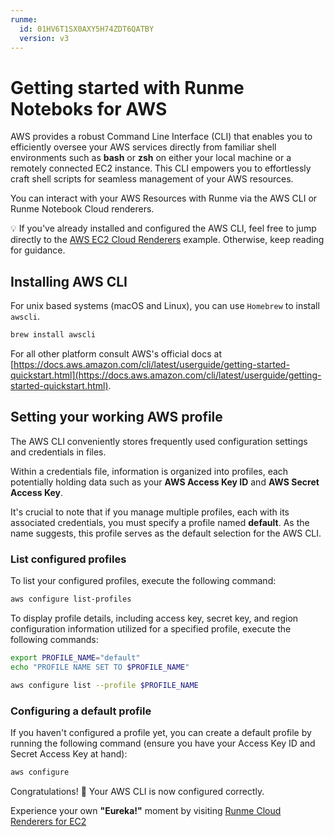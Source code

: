```yaml
---
runme:
  id: 01HV6T1SX0AXY5H74ZDT6QATBY
  version: v3
---
```


# Getting started with Runme Noteboks for AWS
AWS provides a robust Command Line Interface (CLI) that enables you to efficiently oversee your AWS services directly from familiar shell environments such as **bash** or **zsh** on either your local machine or a remotely connected EC2 instance. This CLI empowers you to effortlessly craft shell scripts for seamless management of your AWS resources.

You can interact with your AWS Resources with Runme via the AWS CLI or Runme Notebook Cloud renderers.

💡 If you've already installed and configured the AWS CLI, feel free to jump directly to the [AWS EC2 Cloud Renderers](ec2.md) example. Otherwise, keep reading for guidance.

## Installing AWS CLI

For unix based systems (macOS and Linux), you can use `Homebrew` to install `awscli`.

```sh {"id":"01HQRA46HYEXYTCYN03PY77Z9B"}
brew install awscli
```

For all other platform consult AWS's official docs at [https://docs.aws.amazon.com/cli/latest/userguide/getting-started-quickstart.html](https://docs.aws.amazon.com/cli/latest/userguide/getting-started-quickstart.html).

## Setting your working AWS profile
The AWS CLI conveniently stores frequently used configuration settings and credentials in files.

Within a credentials file, information is organized into profiles, each potentially holding data such as your **AWS Access Key ID** and **AWS Secret Access Key**.

It's crucial to note that if you manage multiple profiles, each with its associated credentials, you must specify a profile named **default**. As the name suggests, this profile serves as the default selection for the AWS CLI.

### List configured profiles
To list your configured profiles, execute the following command:

```sh {"id":"01HV6VND4H1HHJ9RPZC2BZBEFS"}
aws configure list-profiles
```

To display profile details, including access key, secret key, and region configuration information utilized for a specified profile, execute the following commands:

```sh {"id":"01HV6VWQWV48H1P32E3FBTZXQZ","promptEnv":"yes","terminalRows":"2"}
export PROFILE_NAME="default"
echo "PROFILE NAME SET TO $PROFILE_NAME"
```

```sh {"id":"01HV6VR5P3DNBBRS24G43P384G"}
aws configure list --profile $PROFILE_NAME
```

### Configuring a default profile

If you haven't configured a profile yet, you can create a default profile by running the following command (ensure you have your Access Key ID and Secret Access Key at hand):

```sh {"background":"true","id":"01HQRA9RW8S8XJ21HFVW02VGBS","terminalRows":"10"}
aws configure
```

Congratulations! 🥳 Your AWS CLI is now configured correctly.

Experience your own **"Eureka!"** moment by visiting [Runme Cloud Renderers for EC2](ec2.md)